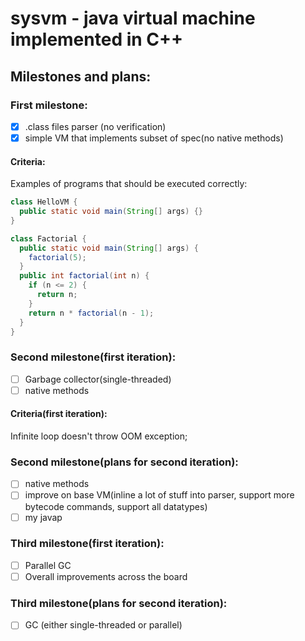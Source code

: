 # sysvm - java virtual machine implemented in C++

## Milestones and plans:
### First milestone:
  - [x] .class files parser (no verification)
  - [x] simple VM that implements subset of spec(no native methods)

#### Criteria:
Examples of programs that should be executed correctly:

```Java
class HelloVM {
  public static void main(String[] args) {}
}
```

```Java
class Factorial {
  public static void main(String[] args) {
    factorial(5);
  }
  public int factorial(int n) {
    if (n <= 2) {
      return n;
    }
    return n * factorial(n - 1);
  }
}
```
 
### Second milestone(first iteration):
  - [ ] Garbage collector(single-threaded)
  - [ ] native methods

#### Criteria(first iteration):
Infinite loop doesn't throw OOM exception;

### Second milestone(plans for second iteration):
  - [ ] native methods
  - [ ] improve on base VM(inline a lot of stuff into parser, support more bytecode commands, support all datatypes)
  - [ ] my javap

### Third milestone(first iteration):
  - [ ] Parallel GC
  - [ ] Overall improvements across the board

### Third milestone(plans for second iteration):
  - [ ] GC (either single-threaded or parallel)
